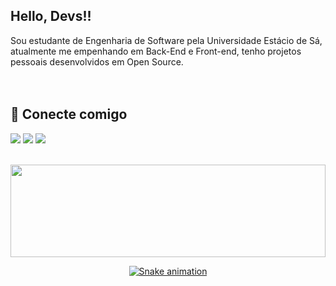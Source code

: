  ## Hello, Devs!!

Sou estudante de Engenharia de Software pela Universidade Estácio de Sá, atualmente me empenhando em Back-End e Front-end, tenho projetos pessoais desenvolvidos em Open Source.<br><br><br>
 
 ## 📌 Conecte comigo
 
<a href="https://instagram.com/alexandreribeirro" target="_blank"><img src="https://img.shields.io/badge/-Instagram-%23E4405F?style=for-the-badge&logo=instagram&logoColor=white" target="_blank"></a>
 <a href="https://www.linkedin.com/in/alexandreribeiror/" target="_blank"><img src="https://img.shields.io/badge/-LinkedIn-%230077B5?style=for-the-badge&logo=linkedin&logoColor=white" target="_blank"></a>
<a href = "mailto:alexanddreesantos@gmail.com"><img src="https://img.shields.io/badge/Gmail-D14836?style=for-the-badge&logo=gmail&logoColor=white" target="_blank"></a><br><br>
  
  <a href="https://github.com/alexandreribeiro7">
  <img width="100%" height="148em" src="https://github-readme-stats.vercel.app/api/top-langs/?username=alexandreribeiro7&layout=compact&langs_count=9&theme=tokyonight"/>
    
 <div align="center">
  
  ![Snake animation](https://github.com/alexandreribeiro7/alexandreribeiro7/blob/output/github-contribution-grid-snake.svg)
